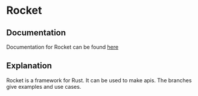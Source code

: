 # Rocket

## Documentation
Documentation for Rocket can be found <a href="https://rocket.rs/">here</a>

## Explanation
Rocket is a framework for Rust. It can be used to make apis. The branches give examples and use cases.
